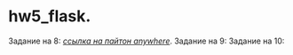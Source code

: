 # hw5_flask.
Задание на 8: <em>[ссылка на пайтон anywhere](http://iluneko.pythonanywhere.com/)</em>.
Задание на 9:
Задание на 10:
